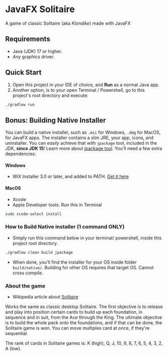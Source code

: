 # JavaFX Solitaire

A game of classic Solitaire (aka _Klondike_) made with JavaFX

## Requirements

- Java (JDK) 17 or higher.
- *Any* graphics driver.

## Quick Start

1. Open this project in your IDE of choice, and **Run** as a normal Java app.
2. Another option, is to your open Terminal / Powershell, go to this project's root directory and execute:
```bash
./gradlew run
```

## Bonus: Building Native Installer

You can build a native installer, such as `.msi` for Windows, `.dmg` for MacOS, for JavaFX apps. The installer contains a slim JRE, your app, icons, and uninstaller. You can _easily_ achieve that with `jpackage` tool, included in the JDK, **since JDK 15**! Learn more about [jpackage tool](https://docs.oracle.com/en/java/javase/20/docs/specs/man/jpackage.html).
You'll need a few extra dependencies:


#### Windows

- WiX Installer 3.0 or later, and added to PATH. [Get it here](https://wixtoolset.org/docs/wix3/)

#### MacOS

- Xcode
- Apple Developer tools. Run this in Terminal
```bash
sudo xcode-select install
```

### How to Build Native installer (1 command ONLY)

- Simply run this command below in your terminal/ powershell, inside this project root directory.
```bash
./gradlew clean build jpackage
```

- When done, you'll find the installer for your OS inside folder `build/native/`. Building for other OS requires that target OS. Cannot cross compile.



### About the game


- Wikipedia article about [Solitaire](https://en.wikipedia.org/wiki/Klondike_(solitaire))


Works the same as classic desktop Solitaire. The first objective is to release and play into position certain cards to
build up each foundation, in sequence and in suit, from the Ace through the King. The ultimate objective is to build the
whole pack onto the foundations, and if that can be done, the Solitaire game is won. You can move multiples card at
once, if they're sequential.


The rank of cards in Solitaire games is: K (high), Q, J, 10, 9, 8, 7, 6, 5, 4, 3, 2, A (low).
